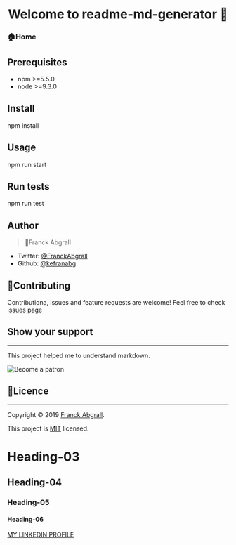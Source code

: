 <h1 align="center"> Welcome to readme-md-generator 👋</h1>





### 🏠Home

## Prerequisites

* npm >=5.5.0
* node >=9.3.0

## Install
npm install

## Usage
npm run start

## Run tests
npm run test

## Author

> 👤Franck Abgrall
* Twitter: [@FranckAbgrall](http://twitter.com)
* Github: [@kefranabg](http://twitter.com)

## 🤝Contributing
Contributiona, issues and feature requests are welcome!
Feel free to check [issues page](https://google.com)

## Show your support
---
This project helped me to understand markdown.

![Become a patron](https://kristinhenry.github.io/imgs/become_a_patron_button.png) 

## 📝Licence
---
Copyright © 2019 [Franck Abgrall]().

This project is [MIT]() licensed.
 
 
# Heading-03
## Heading-04
### Heading-05
#### Heading-06

[MY LINKEDIN PROFILE](https://www.linkedin.com/in/rushikesh-nagare-45881623b)

